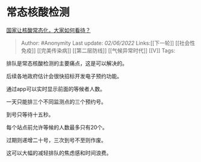 # 常态核酸检测
[国家让核酸常态化，大家如何看待？](https://www.zhihu.com/question/532077648/answer/2512065395)

> Author: #Anonymity
> Last update: *02/06/2022*
> Links:[[下一轮]] [[社会性免疫]] [[完美传染病]] [[第二层防线]] [[气候异常时代]] [[V]]
> Tags:

排队是常态核酸检测的主要痛点，这是可以解决的。

后续各地政府估计会很快招标开发电子预约功能。

通过app可以实时显示前面的等候者人数。

一天只能排三个不同监测点的三个预约号。

到号只等待十五秒。

每个站点前允许等候的人数最多只有20个。

过期则递增二十号，三次到号不至则作废。

这可以大幅的减轻排队的焦虑感和时间浪费。
